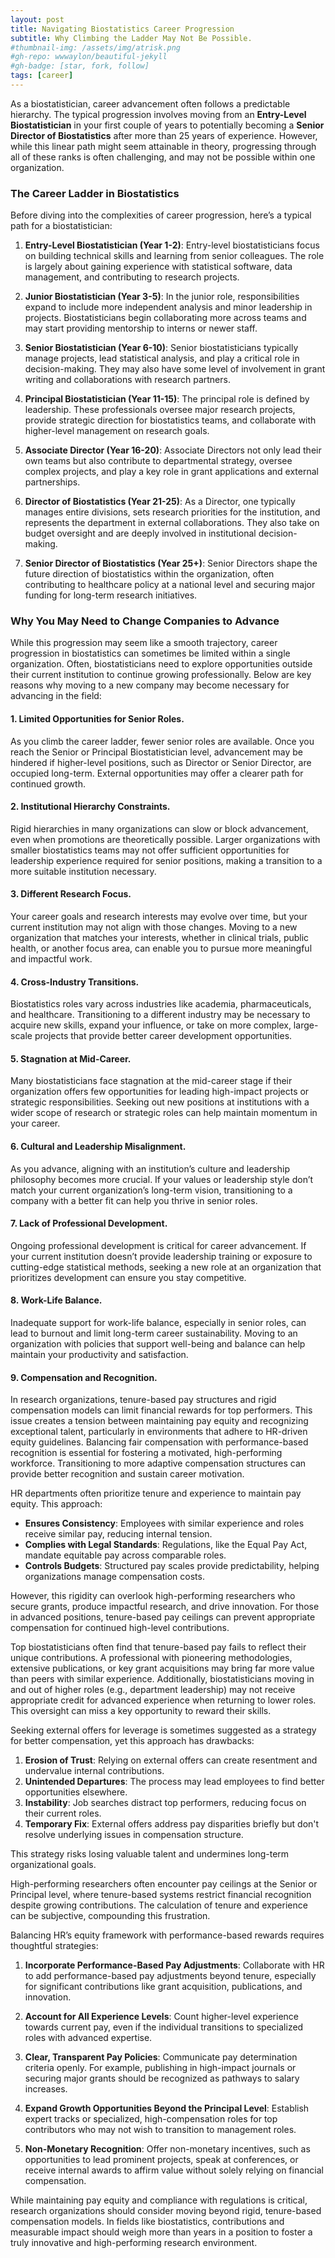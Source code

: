 ```yaml
---
layout: post
title: Navigating Biostatistics Career Progression
subtitle: Why Climbing the Ladder May Not Be Possible.
#thumbnail-img: /assets/img/atrisk.png
#gh-repo: wwwaylon/beautiful-jekyll
#gh-badge: [star, fork, follow]
tags: [career]
---
```


As a biostatistician, career advancement often follows a predictable hierarchy. The typical progression involves moving from an **Entry-Level Biostatistician** in your first couple of years to potentially becoming a **Senior Director of Biostatistics** after more than 25 years of experience. However, while this linear path might seem attainable in theory, progressing through all of these ranks is often challenging, and may not be possible within one organization.

### The Career Ladder in Biostatistics

Before diving into the complexities of career progression, here’s a typical path for a biostatistician:

1. **Entry-Level Biostatistician (Year 1-2)**: Entry-level biostatisticians focus on building technical skills and learning from senior colleagues. The role is largely about gaining experience with statistical software, data management, and contributing to research projects.
  
2. **Junior Biostatistician (Year 3-5)**: In the junior role, responsibilities expand to include more independent analysis and minor leadership in projects. Biostatisticians begin collaborating more across teams and may start providing mentorship to interns or newer staff.

3. **Senior Biostatistician (Year 6-10)**: Senior biostatisticians typically manage projects, lead statistical analysis, and play a critical role in decision-making. They may also have some level of involvement in grant writing and collaborations with research partners.

4. **Principal Biostatistician (Year 11-15)**: The principal role is defined by leadership. These professionals oversee major research projects, provide strategic direction for biostatistics teams, and collaborate with higher-level management on research goals.

5. **Associate Director (Year 16-20)**: Associate Directors not only lead their own teams but also contribute to departmental strategy, oversee complex projects, and play a key role in grant applications and external partnerships.

6. **Director of Biostatistics (Year 21-25)**: As a Director, one typically manages entire divisions, sets research priorities for the institution, and represents the department in external collaborations. They also take on budget oversight and are deeply involved in institutional decision-making.

7. **Senior Director of Biostatistics (Year 25+)**: Senior Directors shape the future direction of biostatistics within the organization, often contributing to healthcare policy at a national level and securing major funding for long-term research initiatives.

### Why You May Need to Change Companies to Advance

While this progression may seem like a smooth trajectory, career progression in biostatistics can sometimes be limited within a single organization. Often, biostatisticians need to explore opportunities outside their current institution to continue growing professionally. Below are key reasons why moving to a new company may become necessary for advancing in the field:

#### 1. **Limited Opportunities for Senior Roles.** 

As you climb the career ladder, fewer senior roles are available. Once you reach the Senior or Principal Biostatistician level, advancement may be hindered if higher-level positions, such as Director or Senior Director, are occupied long-term. External opportunities may offer a clearer path for continued growth.

#### 2. **Institutional Hierarchy Constraints.** 

Rigid hierarchies in many organizations can slow or block advancement, even when promotions are theoretically possible. Larger organizations with smaller biostatistics teams may not offer sufficient opportunities for leadership experience required for senior positions, making a transition to a more suitable institution necessary.

#### 3. **Different Research Focus.** 

Your career goals and research interests may evolve over time, but your current institution may not align with those changes. Moving to a new organization that matches your interests, whether in clinical trials, public health, or another focus area, can enable you to pursue more meaningful and impactful work.

#### 4. **Cross-Industry Transitions.** 

Biostatistics roles vary across industries like academia, pharmaceuticals, and healthcare. Transitioning to a different industry may be necessary to acquire new skills, expand your influence, or take on more complex, large-scale projects that provide better career development opportunities.

#### 5. **Stagnation at Mid-Career.** 

Many biostatisticians face stagnation at the mid-career stage if their organization offers few opportunities for leading high-impact projects or strategic responsibilities. Seeking out new positions at institutions with a wider scope of research or strategic roles can help maintain momentum in your career.

#### 6. **Cultural and Leadership Misalignment.** 

As you advance, aligning with an institution’s culture and leadership philosophy becomes more crucial. If your values or leadership style don’t match your current organization’s long-term vision, transitioning to a company with a better fit can help you thrive in senior roles.

#### 7. **Lack of Professional Development.** 

Ongoing professional development is critical for career advancement. If your current institution doesn’t provide leadership training or exposure to cutting-edge statistical methods, seeking a new role at an organization that prioritizes development can ensure you stay competitive.

#### 8. **Work-Life Balance.** 

Inadequate support for work-life balance, especially in senior roles, can lead to burnout and limit long-term career sustainability. Moving to an organization with policies that support well-being and balance can help maintain your productivity and satisfaction.

#### 9. **Compensation and Recognition.** 

In research organizations, tenure-based pay structures and rigid compensation models can limit financial rewards for top performers. This issue creates a tension between maintaining pay equity and recognizing exceptional talent, particularly in environments that adhere to HR-driven equity guidelines. Balancing fair compensation with performance-based recognition is essential for fostering a motivated, high-performing workforce. Transitioning to more adaptive compensation structures can provide better recognition and sustain career motivation.

HR departments often prioritize tenure and experience to maintain pay equity. This approach:

- **Ensures Consistency**: Employees with similar experience and roles receive similar pay, reducing internal tension.
- **Complies with Legal Standards**: Regulations, like the Equal Pay Act, mandate equitable pay across comparable roles.
- **Controls Budgets**: Structured pay scales provide predictability, helping organizations manage compensation costs.

However, this rigidity can overlook high-performing researchers who secure grants, produce impactful research, and drive innovation. For those in advanced positions, tenure-based pay ceilings can prevent appropriate compensation for continued high-level contributions.

Top biostatisticians often find that tenure-based pay fails to reflect their unique contributions. A professional with pioneering methodologies, extensive publications, or key grant acquisitions may bring far more value than peers with similar experience. Additionally, biostatisticians moving in and out of higher roles (e.g., department leadership) may not receive appropriate credit for advanced experience when returning to lower roles. This oversight can miss a key opportunity to reward their skills.

Seeking external offers for leverage is sometimes suggested as a strategy for better compensation, yet this approach has drawbacks:

1. **Erosion of Trust**: Relying on external offers can create resentment and undervalue internal contributions.
2. **Unintended Departures**: The process may lead employees to find better opportunities elsewhere.
3. **Instability**: Job searches distract top performers, reducing focus on their current roles.
4. **Temporary Fix**: External offers address pay disparities briefly but don't resolve underlying issues in compensation structure.

This strategy risks losing valuable talent and undermines long-term organizational goals.

High-performing researchers often encounter pay ceilings at the Senior or Principal level, where tenure-based systems restrict financial recognition despite growing contributions. The calculation of tenure and experience can be subjective, compounding this frustration.

Balancing HR’s equity framework with performance-based rewards requires thoughtful strategies:

1. **Incorporate Performance-Based Pay Adjustments**: Collaborate with HR to add performance-based pay adjustments beyond tenure, especially for significant contributions like grant acquisition, publications, and innovation.
  
2. **Account for All Experience Levels**: Count higher-level experience towards current pay, even if the individual transitions to specialized roles with advanced expertise.

3. **Clear, Transparent Pay Policies**: Communicate pay determination criteria openly. For example, publishing in high-impact journals or securing major grants should be recognized as pathways to salary increases.

4. **Expand Growth Opportunities Beyond the Principal Level**: Establish expert tracks or specialized, high-compensation roles for top contributors who may not wish to transition to management roles.

5. **Non-Monetary Recognition**: Offer non-monetary incentives, such as opportunities to lead prominent projects, speak at conferences, or receive internal awards to affirm value without solely relying on financial compensation.

While maintaining pay equity and compliance with regulations is critical, research organizations should consider moving beyond rigid, tenure-based compensation models. In fields like biostatistics, contributions and measurable impact should weigh more than years in a position to foster a truly innovative and high-performing research environment.
